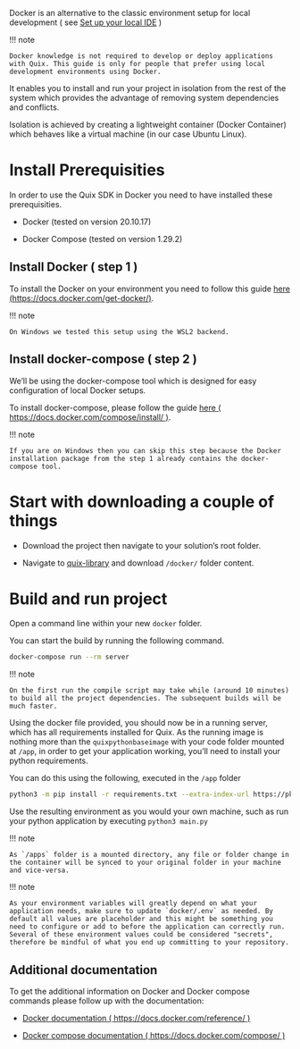 Docker is an alternative to the classic environment setup for local
development ( see [Set up your local IDE](python-setup.md) )

!!! note

	Docker knowledge is not required to develop or deploy applications with Quix. This guide is only for people that prefer using local development environments using Docker.

It enables you to install and run your project in isolation from the
rest of the system which provides the advantage of removing system
dependencies and conflicts.

Isolation is achieved by creating a lightweight container (Docker
Container) which behaves like a virtual machine (in our case Ubuntu
Linux).

# Install Prerequisities

In order to use the Quix SDK in Docker you need to have installed these
prerequisities.

  - Docker (tested on version 20.10.17)

  - Docker Compose (tested on version 1.29.2)

## Install Docker ( step 1 )

To install the Docker on your environment you need to follow this guide
[here
(<https://docs.docker.com/get-docker/>)](https://docs.docker.com/get-docker/).

!!! note

	On Windows we tested this setup using the WSL2 backend.

## Install docker-compose ( step 2 )

We’ll be using the docker-compose tool which is designed for easy
configuration of local Docker setups.

To install docker-compose, please follow the guide [here (
<https://docs.docker.com/compose/install/>
)](https://docs.docker.com/compose/install/).

!!! note

	If you are on Windows then you can skip this step because the Docker installation package from the step 1 already contains the docker-compose tool.

# Start with downloading a couple of things

  - Download the project then navigate to your solution’s root folder.

  - Navigate to
    [quix-library](https://github.com/quixai/quix-library/tree/main/python/local-development)
    and download `/docker/` folder content.

# Build and run project

Open a command line within your new `docker` folder.

You can start the build by running the following command.

``` bash
docker-compose run --rm server
```

!!! note

	On the first run the compile script may take while (around 10 minutes) to build all the project dependencies. The subsequent builds will be much faster.

Using the docker file provided, you should now be in a running server,
which has all requirements installed for Quix. As the running image is
nothing more than the `quixpythonbaseimage` with your code folder
mounted at `/app`, in order to get your application working, you’ll need
to install your python requirements.

You can do this using the following, executed in the `/app` folder

``` bash
python3 -m pip install -r requirements.txt --extra-index-url https://pkgs.dev.azure.com/quix-analytics/53f7fe95-59fe-4307-b479-2473b96de6d1/_packaging/public/pypi/simple/
```

Use the resulting environment as you would your own machine, such as run
your python application by executing `python3 main.py`

!!! note

	As `/apps` folder is a mounted directory, any file or folder change in the container will be synced to your original folder in your machine and vice-versa.

!!! note

	As your environment variables will greatly depend on what your application needs, make sure to update `docker/.env` as needed. By default all values are placeholder and this might be something you need to configure or add to before the application can correctly run. Several of these environment values could be considered "secrets", therefore be mindful of what you end up committing to your repository.

## Additional documentation

To get the additional information on Docker and Docker compose commands
please follow up with the documentation:

  - [Docker documentation ( <https://docs.docker.com/reference/>
    )](https://docs.docker.com/reference/)

  - [Docker compose documentation ( <https://docs.docker.com/compose/>
    )](https://docs.docker.com/compose/)
